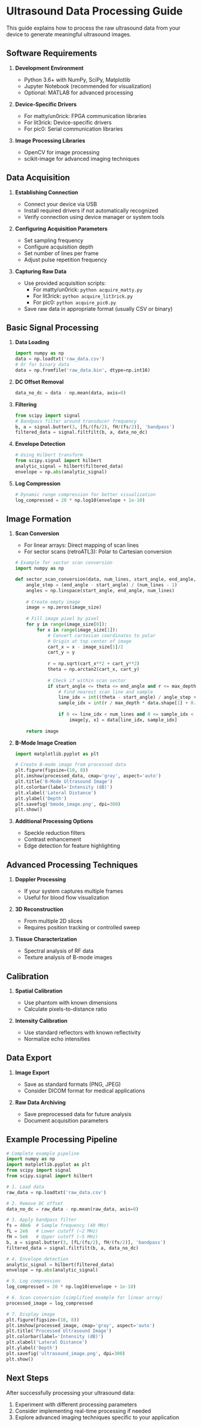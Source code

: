 # Ultrasound Data Processing Guide

This guide explains how to process the raw ultrasound data from your device to generate meaningful ultrasound images.

## Software Requirements

1. **Development Environment**
   - Python 3.6+ with NumPy, SciPy, Matplotlib
   - Jupyter Notebook (recommended for visualization)
   - Optional: MATLAB for advanced processing

2. **Device-Specific Drivers**
   - For matty/un0rick: FPGA communication libraries
   - For lit3rick: Device-specific drivers
   - For pic0: Serial communication libraries

3. **Image Processing Libraries**
   - OpenCV for image processing
   - scikit-image for advanced imaging techniques

## Data Acquisition

1. **Establishing Connection**
   - Connect your device via USB
   - Install required drivers if not automatically recognized
   - Verify connection using device manager or system tools

2. **Configuring Acquisition Parameters**
   - Set sampling frequency
   - Configure acquisition depth
   - Set number of lines per frame
   - Adjust pulse repetition frequency

3. **Capturing Raw Data**
   - Use provided acquisition scripts:
     - For matty/un0rick: `python acquire_matty.py`
     - For lit3rick: `python acquire_lit3rick.py`
     - For pic0: `python acquire_pic0.py`
   - Save raw data in appropriate format (usually CSV or binary)

## Basic Signal Processing

1. **Data Loading**
   ```python
   import numpy as np
   data = np.loadtxt('raw_data.csv')
   # Or for binary data
   data = np.fromfile('raw_data.bin', dtype=np.int16)
   ```

2. **DC Offset Removal**
   ```python
   data_no_dc = data - np.mean(data, axis=0)
   ```

3. **Filtering**
   ```python
   from scipy import signal
   # Bandpass filter around transducer frequency
   b, a = signal.butter(3, [fL/(fs/2), fH/(fs/2)], 'bandpass')
   filtered_data = signal.filtfilt(b, a, data_no_dc)
   ```

4. **Envelope Detection**
   ```python
   # Using Hilbert transform
   from scipy.signal import hilbert
   analytic_signal = hilbert(filtered_data)
   envelope = np.abs(analytic_signal)
   ```

5. **Log Compression**
   ```python
   # Dynamic range compression for better visualization
   log_compressed = 20 * np.log10(envelope + 1e-10)
   ```

## Image Formation

1. **Scan Conversion**
   - For linear arrays: Direct mapping of scan lines
   - For sector scans (retroATL3): Polar to Cartesian conversion
   ```python
   # Example for sector scan conversion
   import numpy as np
   
   def sector_scan_conversion(data, num_lines, start_angle, end_angle, max_depth, image_size):
       angle_step = (end_angle - start_angle) / (num_lines - 1)
       angles = np.linspace(start_angle, end_angle, num_lines)
       
       # Create empty image
       image = np.zeros(image_size)
       
       # Fill image pixel by pixel
       for y in range(image_size[0]):
           for x in range(image_size[1]):
               # Convert cartesian coordinates to polar
               # Origin at top center of image
               cart_x = x - image_size[1]/2
               cart_y = y
               
               r = np.sqrt(cart_x**2 + cart_y**2)
               theta = np.arctan2(cart_x, cart_y)
               
               # Check if within scan sector
               if start_angle <= theta <= end_angle and r <= max_depth:
                   # Find nearest scan line and sample
                   line_idx = int((theta - start_angle) / angle_step + 0.5)
                   sample_idx = int(r / max_depth * data.shape[1] + 0.5)
                   
                   if 0 <= line_idx < num_lines and 0 <= sample_idx < data.shape[1]:
                       image[y, x] = data[line_idx, sample_idx]
       
       return image
   ```

2. **B-Mode Image Creation**
   ```python
   import matplotlib.pyplot as plt
   
   # Create B-mode image from processed data
   plt.figure(figsize=(10, 8))
   plt.imshow(processed_data, cmap='gray', aspect='auto')
   plt.title('B-Mode Ultrasound Image')
   plt.colorbar(label='Intensity (dB)')
   plt.xlabel('Lateral Distance')
   plt.ylabel('Depth')
   plt.savefig('bmode_image.png', dpi=300)
   plt.show()
   ```

3. **Additional Processing Options**
   - Speckle reduction filters
   - Contrast enhancement
   - Edge detection for feature highlighting

## Advanced Processing Techniques

1. **Doppler Processing**
   - If your system captures multiple frames
   - Useful for blood flow visualization

2. **3D Reconstruction**
   - From multiple 2D slices
   - Requires position tracking or controlled sweep

3. **Tissue Characterization**
   - Spectral analysis of RF data
   - Texture analysis of B-mode images

## Calibration

1. **Spatial Calibration**
   - Use phantom with known dimensions
   - Calculate pixels-to-distance ratio

2. **Intensity Calibration**
   - Use standard reflectors with known reflectivity
   - Normalize echo intensities

## Data Export

1. **Image Export**
   - Save as standard formats (PNG, JPEG)
   - Consider DICOM format for medical applications

2. **Raw Data Archiving**
   - Save preprocessed data for future analysis
   - Document acquisition parameters

## Example Processing Pipeline

```python
# Complete example pipeline
import numpy as np
import matplotlib.pyplot as plt
from scipy import signal
from scipy.signal import hilbert

# 1. Load data
raw_data = np.loadtxt('raw_data.csv')

# 2. Remove DC offset
data_no_dc = raw_data - np.mean(raw_data, axis=0)

# 3. Apply bandpass filter
fs = 40e6  # Sample frequency (40 MHz)
fL = 2e6   # Lower cutoff (~2 MHz)
fH = 5e6   # Upper cutoff (~5 MHz)
b, a = signal.butter(3, [fL/(fs/2), fH/(fs/2)], 'bandpass')
filtered_data = signal.filtfilt(b, a, data_no_dc)

# 4. Envelope detection
analytic_signal = hilbert(filtered_data)
envelope = np.abs(analytic_signal)

# 5. Log compression
log_compressed = 20 * np.log10(envelope + 1e-10)

# 6. Scan conversion (simplified example for linear array)
processed_image = log_compressed

# 7. Display image
plt.figure(figsize=(10, 8))
plt.imshow(processed_image, cmap='gray', aspect='auto')
plt.title('Processed Ultrasound Image')
plt.colorbar(label='Intensity (dB)')
plt.xlabel('Lateral Distance')
plt.ylabel('Depth')
plt.savefig('ultrasound_image.png', dpi=300)
plt.show()
```

## Next Steps

After successfully processing your ultrasound data:
1. Experiment with different processing parameters
2. Consider implementing real-time processing if needed
3. Explore advanced imaging techniques specific to your application
